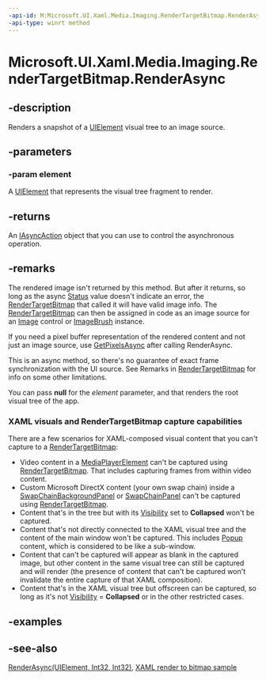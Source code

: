```yaml
---
-api-id: M:Microsoft.UI.Xaml.Media.Imaging.RenderTargetBitmap.RenderAsync(Microsoft.UI.Xaml.UIElement)
-api-type: winrt method
---
```


<!-- Method syntax
public Windows.Foundation.IAsyncAction RenderAsync(Windows.UI.Xaml.UIElement element)
-->

# Microsoft.UI.Xaml.Media.Imaging.RenderTargetBitmap.RenderAsync

## -description
Renders a snapshot of a [UIElement](../microsoft.ui.xaml/uielement.md) visual tree to an image source.

## -parameters
### -param element
A [UIElement](../microsoft.ui.xaml/uielement.md) that represents the visual tree fragment to render.

## -returns
An [IAsyncAction](/uwp/api/windows.foundation.iasyncaction) object that you can use to control the asynchronous operation.

## -remarks
The rendered image isn't returned by this method. But after it returns, so long as the async [Status](/uwp/api/windows.foundation.iasyncinfo.status) value doesn't indicate an error, the [RenderTargetBitmap](rendertargetbitmap.md) that called it will have valid image info. The [RenderTargetBitmap](rendertargetbitmap.md) can then be assigned in code as an image source for an [Image](../microsoft.ui.xaml.controls/image.md) control or [ImageBrush](../microsoft.ui.xaml.media/imagebrush.md) instance.

If you need a pixel buffer representation of the rendered content and not just an image source, use [GetPixelsAsync](rendertargetbitmap_getpixelsasync_1480284075.md) after calling RenderAsync.

This is an async method, so there's no guarantee of exact frame synchronization with the UI source. See Remarks in [RenderTargetBitmap](rendertargetbitmap.md) for info on some other limitations.

You can pass **null** for the *element* parameter, and that renders the root visual tree of the app.

### XAML visuals and **RenderTargetBitmap** capture capabilities

There are a few scenarios for XAML-composed visual content that you can't capture to a [RenderTargetBitmap](rendertargetbitmap.md):
+ Video content in a [MediaPlayerElement](../microsoft.ui.xaml.controls/mediaplayerelement.md) can't be captured using [RenderTargetBitmap](rendertargetbitmap.md). That includes capturing frames from within video content.
+ Custom Microsoft DirectX content (your own swap chain) inside a [SwapChainBackgroundPanel](../microsoft.ui.xaml.controls/swapchainbackgroundpanel.md) or [SwapChainPanel](../microsoft.ui.xaml.controls/swapchainpanel.md) can't be captured using [RenderTargetBitmap](rendertargetbitmap.md).
+ Content that's in the tree but with its [Visibility](../microsoft.ui.xaml/uielement_visibility.md) set to **Collapsed** won't be captured.
+ Content that's not directly connected to the XAML visual tree and the content of the main window won't be captured. This includes [Popup](../microsoft.ui.xaml.controls.primitives/popup.md) content, which is considered to be like a sub-window.
+ Content that can't be captured will appear as blank in the captured image, but other content in the same visual tree can still be captured and will render (the presence of content that can't be captured won't invalidate the entire capture of that XAML composition).
+ Content that's in the XAML visual tree but offscreen can be captured, so long as it's not [Visibility](../microsoft.ui.xaml/uielement_visibility.md) = **Collapsed** or in the other restricted cases.


## -examples

## -see-also
[RenderAsync(UIElement, Int32, Int32)](rendertargetbitmap_renderasync_1217566769.md), [XAML render to bitmap sample](https://github.com/microsoftarchive/msdn-code-gallery-microsoft/tree/master/Official%20Windows%20Platform%20Sample/XAML%20render%20to%20bitmap%20sample)
